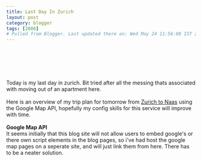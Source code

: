```yaml
---
title: Last Day In Zurich
layout: post
category: blogger
tags: [2006]
# Pulled from Blogger. Last updated there on: Wed May 24 11:56:00 IST 2006
---
```

<script language="javascript" type="text/javascript"> <br /><!--  <br />window.onload=create_map;    <br />function create_map() <br />{ <br />  if(document.getElementById("google_map") != null) <br />    map_details();} <br />// --> <br /></script><br /><script src="http://maps.google.com/maps?file=api&v=2&key=ABQIAAAAZFzClZgpuGZ7n2OVWWjyPxTYrnCBaaQ9X3WZSBjs7pEgLNseJRTvhjKc6fcNBIRYL64guKY-gGIwhQ" type="text/javascript"></script><script type="text/javascript"> function map_details() { var map = new GMap2(document.getElementById("google_map")); map.addControl(new GSmallMapControl()); map.addControl(new GMapTypeControl()); map.setCenter(new GLatLng(50.3667,2.5500),3); var polyline = new GPolyline([new GLatLng(47.3667,8.5500),new GLatLng(53.2158,-6.6669)],"#ff0000",5);  map.addOverlay(polyline); }</script><br /><br /><!--<br /><div id="google_map" style="width: 400px; height: 400px;"></div><br />--><br /><br />Today is my last day in zurich. Bit tried after all the messing thats associated with moving out of an apartment here. <br /><br />Here is an overview of my trip plan for tomorrow from <a target="new" href="http://paultoconnell.freewebspace.com/zur_to_naas.html">Zurich to Naas</a> using the Google Map API, hopefully my config skills for this service will improve with time.<br /><br /><span style="font-weight:bold;">Google Map API</span><br />It seems initially that this blog site will not allow users to embed google's or there own script elements in the blog pages, so i've had host the google map pages on a seperate site, and will just link them from here. There has to be a neater solution.
